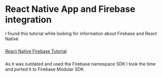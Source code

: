 # React Native App and Firebase integration 
I found this tutorial while looking for information about Firebase and React Native
#####
[React Native Firebase Tutorial](https://www.freecodecamp.org/news/react-native-firebase-tutorial/)
#####
As it was outdated and used the Firebase namespace SDK I took the time and ported it to Firebase Modular SDK
